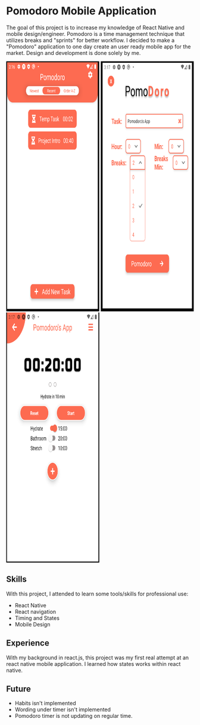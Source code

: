 # Pomodoro Mobile Application

The goal of this project is to increase my knowledge of React Native and mobile design/engineer. Pomodoro is a time management technique that utilizes breaks and "sprints" for better workflow. I decided to make a "Pomodoro" application to one day create an user ready mobile app for the market. Design and development is done solely by me.

<p float="left">
<img src="./screenshots/Homescreen_01.png" alt="Home" width="250" height="670"/>
<img src="./screenshots/Addscreen_02.png" alt="confirmation" width="250" height="670"/>
<img src="./screenshots/Taskscreen_01.png" alt="confirmation" width="250" height="670"/>
</p>

## Skills

With this project, I attended to learn some tools/skills for professional use:

- React Native
- React navigation
- Timing and States
- Mobile Design

## Experience

With my background in react.js, this project was my first real attempt at an react native mobile application. I learned how states works within react native.

## Future

- Habits isn't implemented
- Wording under timer isn't implemented
- Pomodoro timer is not updating on regular time.
